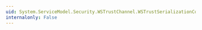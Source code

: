 ```yaml
---
uid: System.ServiceModel.Security.WSTrustChannel.WSTrustSerializationContext
internalonly: False
---
```

